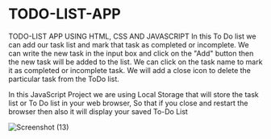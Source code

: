 # TODO-LIST-APP

TODO-LIST APP USING HTML, CSS AND JAVASCRIPT
In this To Do list we can add our task list and mark that task as completed or incomplete. We can write the new task in the input box and click on the "Add" button then the new task will be added to the list.
We can click on the task name to mark it as completed or incomplete task. We will add a close icon to delete the particular task from the ToDo list.

In this JavaScript Project we are using Local Storage  that will store the task list or To Do list in your web browser, So that if you close and restart the browser then also it will display your saved To-Do List


![Screenshot (13)](https://user-images.githubusercontent.com/125077438/227845062-f9e920d8-0d29-4953-b0fb-ec383b81c15e.png)
